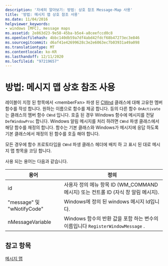 ```yaml
---
description: '자세히 알아보기: 방법: 상호 참조 Message-Map 사용'
title: '방법: 메시지 맵 상호 참조 사용'
ms.date: 11/04/2016
helpviewer_keywords:
- windows [MFC], message maps
ms.assetid: 2e863d23-9e58-45ba-b5e4-a8ceefccd0c8
ms.openlocfilehash: 4bbc140db59a7df4abd42fdcf68b47273ec3e846
ms.sourcegitcommit: d6af41e42699628c3e2e6063ec7b03931a49a098
ms.translationtype: MT
ms.contentlocale: ko-KR
ms.lasthandoff: 12/11/2020
ms.locfileid: "97219657"
---
```

# <a name="how-to-use-the-message-map-cross-reference"></a>방법: 메시지 맵 상호 참조 사용

레이블이 지정 된 항목에서 \<memberFxn> 파생 된 [CWnd](../../mfc/reference/cwnd-class.md) 클래스에 대해 고유한 멤버 함수를 작성 합니다. 원하는 이름으로 함수를 제공 합니다. 등의 다른 함수 `OnActivate` 는 클래스의 멤버 함수 `CWnd` 입니다. 호출 된 경우 Windows 함수에 메시지를 전달 `DefWindowProc` 합니다. Windows 알림 메시지를 처리 하려면 `CWnd` 파생 클래스에서 해당 함수를 재정의 합니다. 함수는 기본 클래스와 Windows가 메시지에 응답 하도록 기본 클래스에서 재정의 된 함수를 호출 해야 합니다.

모든 경우에 함수 프로토타입을 `CWnd` 파생 클래스 헤더에 배치 하 고 표시 된 대로 메시지 맵 항목을 코딩 합니다.

사용 되는 용어는 다음과 같습니다.

|용어|정의|
|----------|----------------|
|id|사용자 정의 메뉴 항목 ID (WM_COMMAND 메시지) 또는 컨트롤 ID (자식 창 알림 메시지).|
|"message" 및 "wNotifyCode"|Windows에 정의 된 windows 메시지 Id입니다.|
|nMessageVariable|Windows 함수의 반환 값을 포함 하는 변수의 이름입니다 `RegisterWindowMessage` .|

## <a name="see-also"></a>참고 항목

[메시지 맵](../../mfc/reference/message-maps-mfc.md)
